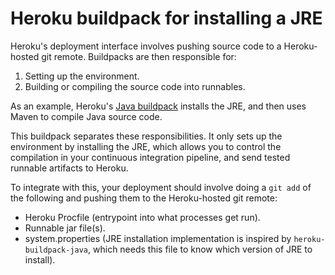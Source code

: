 # Heroku buildpack for installing a JRE

Heroku's deployment interface involves pushing source code to a Heroku-hosted git remote. Buildpacks are then responsible for:
1. Setting up the environment.
2. Building or compiling the source code into runnables.

As an example, Heroku's [Java buildpack](http://https://elements.heroku.com/buildpacks/heroku/heroku-buildpack-java) installs the JRE, and then uses Maven to compile Java source code.

This buildpack separates these responsibilities. It only sets up the environment by installing the JRE, which allows you to control the compilation in your continuous integration pipeline, and send tested runnable artifacts to Heroku.

To integrate with this, your deployment should involve doing a `git add` of the following and pushing them to the Heroku-hosted git remote:
- Heroku Procfile (entrypoint into what processes get run).
- Runnable jar file(s).
- system.properties (JRE installation implementation is inspired by `heroku-buildpack-java`, which needs this file to know which version of JRE to install).
